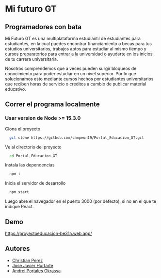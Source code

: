 
# Mi futuro GT

## Programadores con bata

Mi Futuro GT es una multiplataforma estudiantil de estudiantes para estudiantes, en la cual puedes encontrar financiamiento o becas para tus estudios universitarios, trabajos aptos para estudiar al mismo tiempo y cursos preparatorios para entrar a la universidad o ayudarte en los inicios de tu carrera universitaria.

Nosotros comprendemos que a veces pueden surgir bloqueos de conocimiento para poder estudiar en un nivel superior. Por lo que solucionamos esto mediante cursos hechos por estudiantes universitarios que reciben horas de servicio o créditos a cambio de publicar material educativo.





## Correr el programa localmente

### Usar version de Node >= 15.3.0

Clona el proyecto

```bash
  git clone https://github.com/campeon19/Portal_Educacion_GT.git
```

Ve al directorio del proyecto

```bash
  cd Portal_Educacion_GT
```

Instala las dependencias

```bash
  npm i
```

Inicia el servidor de desarrollo

```bash
  npm start
```

Luego abre el navegador en el puerto 3000 (por defecto), si no en el que te indique React.


## Demo

https://proyectoeducacion-be31a.web.app/

  
## Autores

- [Christian Perez](https://github.com/campeon19)
- [Jose Javier Hurtarte](https://github.com/JJHH06)
- [Andrei Portales Okrassa](https://github.com/Andrei-Portales)

  